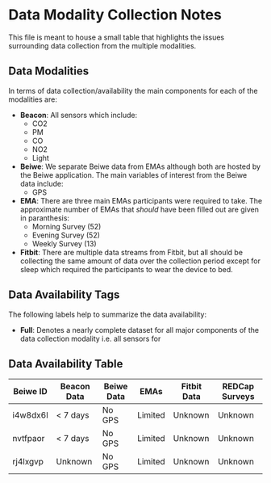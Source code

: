 # Data Modality Collection Notes

This file is meant to house a small table that highlights the issues surrounding data collection from the multiple modalities.

## Data Modalities

In terms of data collection/availability the main components for each of the modalities are:

- **Beacon**: All sensors which include:
  - CO2
  - PM
  - CO
  - NO2
  - Light
- **Beiwe**: We separate Beiwe data from EMAs although both are hosted by the Beiwe application. The main variables of interest from the Beiwe data include:
  - GPS
- **EMA**: There are three main EMAs participants were required to take. The approximate number of EMAs that _should_ have been filled out are given in paranthesis:
  - Morning Survey (52)
  - Evening Survey (52)
  - Weekly Survey (13)
- **Fitbit**: There are multiple data streams from Fitbit, but all should be collecting the same amount of data over the collection period except for sleep which required the participants to wear the device to bed. 

## Data Availability Tags

The following labels help to summarize the data availability:
- **Full**: Denotes a nearly complete dataset for all major components of the data collection modality i.e. all sensors for
  
## Data Availability Table

| Beiwe ID | Beacon Data | Beiwe Data | EMAs | Fitbit Data | REDCap Surveys |
| --- | --- | --- | --- | --- | --- | 
| i4w8dx6l | < 7 days | No GPS | Limited | Unknown | Unknown |
| nvtfpaor | < 7 days | No GPS | Limited | Unknown | Unknown |
| rj4lxgvp | Unknown | No GPS | Limited | Unknown | Unknown |
